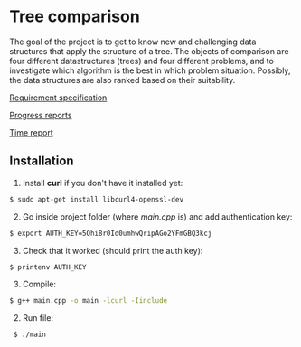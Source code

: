 
# Tree comparison

The goal of the project is to get to know new and challenging data structures that apply the structure of a tree. The objects of comparison are four different datastructures (trees) and four different problems, and to investigate which algorithm is the best in which problem situation. Possibly, the data structures are also ranked based on their suitability.

[Requirement specification](https://github.com/r-elsa/treecomparison/blob/master/documentation/requirements.md)

[Progress reports](https://github.com/r-elsa/treecomparison/tree/master/documentation/progress_reports)

[Time report](https://github.com/r-elsa/treecomparison/blob/master/documentation/progress_reports/time_report.md)



## Installation

1. Install **curl** if you don't have it installed yet:

```bash
$ sudo apt-get install libcurl4-openssl-dev
```

2. Go inside project folder (where *main.cpp* is) and add authentication key:

```bash
$ export AUTH_KEY=5Qhi8r0Id0umhwQripAGo2YFmGBQ3kcj

```

3. Check that it worked (should print the auth key):

```bash
$ printenv AUTH_KEY

```


3. Compile:

```bash
$ g++ main.cpp -o main -lcurl -Iinclude
```

2. Run file:

```bash
 $ ./main
```

